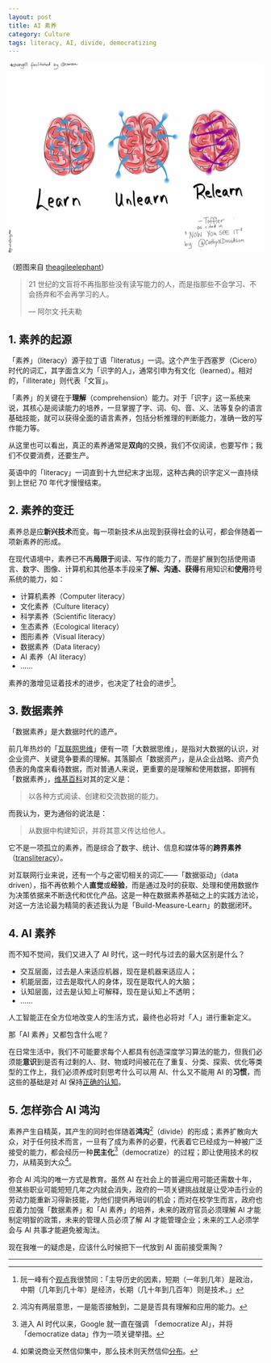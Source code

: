 ```yaml
---
layout: post
title: AI 素养
category: Culture
tags: literacy, AI, divide, democratizing
---
```


![literacy](/images/literacy.jpg)

（题图来自 [theagileelephant](http://www.theagileelephant.com/learn-unlearn-and-relearn-the-new-digital-literacy-imperative/)）



> 21 世纪的文盲将不再指那些没有读写能力的人，而是指那些不会学习、不会扬弃和不会再学习的人。
>
> — 阿尔文·托夫勒



## 1. 素养的起源

「素养」（literacy）源于拉丁语「literatus」一词。这个产生于西塞罗（Cicero）时代的词汇，其字面含义为「识字的人」，通常引申为有文化（learned）。相对的，「illiterate」则代表「文盲」。

「素养」的关键在于**理解**（comprehension）能力。对于「识字」这一系统来说，其核心是阅读能力的培养，一旦掌握了字、词、句、音、义、法等复杂的语言基础技能，就可以获得全面的语言素养，包括分析推理的判断能力，准确一致的写作能力等。

从这里也可以看出，真正的素养通常是**双向**的交换，我们不仅阅读，也要写作；我们不仅要消费，还要生产。

英语中的「literacy」一词直到十九世纪末才出现，这种古典的识字定义一直持续到上世纪 70 年代才慢慢结束。



## 2. 素养的变迁
素养总是应**新兴技术**而变。每一项新技术从出现到获得社会的认可，都会伴随着一项新素养的形成。

在现代语境中，素养已不再**局限于**阅读、写作的能力了，而是扩展到包括使用语言、数字、图像、计算机和其他基本手段来**了解、沟通、获得**有用知识和**使用**符号系统的能力，如：

- 计算机素养（Computer literacy）
- 文化素养（Culture literacy）
- 科学素养（Scientific literacy）
- 生态素养（Ecological literacy）
- 图形素养（Visual literacy）
- 数据素养（Data literacy）
- AI 素养（AI literacy）
- ……


素养的激增见证着技术的进步，也决定了社会的进步[^1]。



## 3. 数据素养

「数据素养」是大数据时代的遗产。

前几年热炒的「[互联网思维](http://www.sohu.com/a/135731280_731994)」便有一项「大数据思维」，是指对大数据的认识，对企业资产、关键竞争要素的理解。其落脚点「数据资产」，是从企业战略、资产负债表的角度来看待数据，而对普通人来说，更重要的是理解和使用数据，即拥有「数据素养」，[维基百科](https://en.wikipedia.org/wiki/Data_literacy)对其的定义是：

> 以各种方式阅读、创建和交流数据的能力。

而我认为，更为通俗的说法是：

> 从数据中构建知识，并将其意义传达给他人。

它不是一项孤立的素养，而是综合了数字、统计、信息和媒体等的**跨界素养**（[transliteracy](https://en.wikipedia.org/wiki/Transliteracy)）。

对互联网行业来说，还有一个与之密切相关的词汇——「数据驱动」（data driven），指不再依赖个人**直觉**或**经验**，而是通过及时的获取、处理和使用数据作为决策依据来不断迭代和优化产品。这是一种在数据素养基础之上的实践方法论，对这一方法论最为精简的表述我认为是「Build-Measure-Learn」的数据闭环。



## 4. AI 素养

而不知不觉间，我们又进入了 AI 时代，这一时代与过去的最大区别是什么？

- 交互层面，过去是人来适应机器，现在是机器来适应人；
- 机能层面，过去是取代人的身体，现在是取代人的大脑；
- 认知层面，过去是认知上可解释，现在是认知上不透明；
- ……

人工智能正在全方位地改变人的生活方式，最终也必将对「人」进行重新定义。

那「AI 素养」又都包含什么呢？

在日常生活中，我们不可能要求每个人都具有创造深度学习算法的能力，但我们必须能**意识**到是否有过剩的人、财、物或时间被花在了重复、分类、探索、优化等类型的工作上，我们必须养成时刻思考什么可以用 AI、什么又不能用 AI 的**习惯**，而这些的基础是对 AI 保持[正确的认知](https://fangfrancis.github.io/ai/2017/07/20/AI-safety-myth/)。



## 5. 怎样弥合 AI 鸿沟

素养产生自精英，其产生的同时也伴随着**鸿沟**[^2]（divide）的形成；素养扩散向大众，对于任何技术而言，一旦有了成为素养的必要，代表着它已经成为一种被广泛接受的能力，都会经历一种**民主化**[^3]（democratize）的过程；即让使用技术的权力，从精英到大众[^4]。

弥合 AI 鸿沟的唯一方式是教育。虽然 AI 在社会上的普遍应用可能还需数十年，但某些职业可能短短几年之内就会消失，政府的一项关键挑战就是让受冲击行业的劳动力能重新习得新技能，为他们提供再培训的机会；而对在校学生而言，政府也应着力加强「数据素养」和「AI 素养」的培养，未来的政府官员必须理解 AI 才能制定明智的政策，未来的管理人员必须了解 AI 才能管理企业；未来的工人必须学会与 AI 共事才能避免被淘汰。

现在我唯一的疑虑是，应该什么时候把下一代放到 AI 面前接受熏陶？



---

[^1]: 阮一峰有个[观点](http://www.ruanyifeng.com/blog/2017/05/technology-is-future.html)我很赞同：「主导历史的因素，短期（一年到几年）是政治，中期（几年到几十年）是经济，长期（几十年到几百年）则是技术。」
[^2]: 鸿沟有两层意思，一是能否接触到，二是是否具有理解和应用的能力。
[^3]: 进入 AI 时代以来，Google 就一直在强调 「democratize AI」，并将「democratize data」作为一项关键举措。
[^4]: 如果说商业天然信仰集中，那么技术则天然信仰[分布](http://www.cbdio.com/BigData/2017-02/22/content_5455344.htm)。